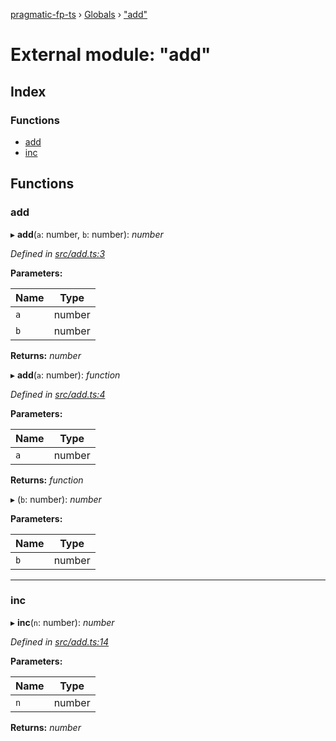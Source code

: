 [pragmatic-fp-ts](../README.md) › [Globals](../globals.md) › ["add"](_add_.md)

# External module: "add"

## Index

### Functions

* [add](_add_.md#add)
* [inc](_add_.md#inc)

## Functions

###  add

▸ **add**(`a`: number, `b`: number): *number*

*Defined in [src/add.ts:3](https://github.com/hermann-p/pragmatic-fp-ts/blob/6562256/src/add.ts#L3)*

**Parameters:**

Name | Type |
------ | ------ |
`a` | number |
`b` | number |

**Returns:** *number*

▸ **add**(`a`: number): *function*

*Defined in [src/add.ts:4](https://github.com/hermann-p/pragmatic-fp-ts/blob/6562256/src/add.ts#L4)*

**Parameters:**

Name | Type |
------ | ------ |
`a` | number |

**Returns:** *function*

▸ (`b`: number): *number*

**Parameters:**

Name | Type |
------ | ------ |
`b` | number |

___

###  inc

▸ **inc**(`n`: number): *number*

*Defined in [src/add.ts:14](https://github.com/hermann-p/pragmatic-fp-ts/blob/6562256/src/add.ts#L14)*

**Parameters:**

Name | Type |
------ | ------ |
`n` | number |

**Returns:** *number*
